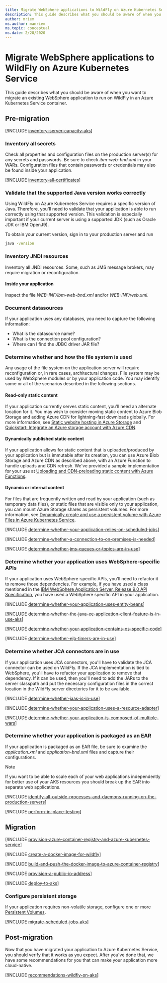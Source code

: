 ```yaml
---
title: Migrate WebSphere applications to WildFly on Azure Kubernetes Service
description: This guide describes what you should be aware of when you want to migrate an existing WebSphere application to run on WildFly in an Azure Kubernetes Service container.
author: mriem
ms.author: manriem
ms.topic: conceptual
ms.date: 2/28/2020
---
```


# Migrate WebSphere applications to WildFly on Azure Kubernetes Service

This guide describes what you should be aware of when you want to migrate an existing WebSphere application to run on WildFly in an Azure Kubernetes Service container.

## Pre-migration

[!INCLUDE [inventory-server-capacity-aks](includes/inventory-server-capacity-aks.md)]

### Inventory all secrets

Check all properties and configuration files on the production server(s) for any secrets and passwords. Be sure to check *ibm-web-bnd.xml* in your WARs. Configuration files that contain passwords or credentials may also be found inside your application.

[!INCLUDE [inventory-all-certificates](includes/inventory-all-certificates.md)]

### Validate that the supported Java version works correctly

Using WildFly on Azure Kubernetes Service requires a specific version of Java. Therefore, you'll need to validate that your application is able to run correctly using that supported version. This validation is especially important if your current server is using a supported JDK (such as Oracle JDK or IBM OpenJ9).

To obtain your current version, sign in to your production server and run

```bash
java -version
```

### Inventory JNDI resources

Inventory all JNDI resources. Some, such as JMS message brokers, may require migration or reconfiguration.

#### Inside your application

Inspect the file *WEB-INF/ibm-web-bnd.xml* and/or *WEB-INF/web.xml*.

### Document datasources

If your application uses any databases, you need to capture the following information:

* What is the datasource name?
* What is the connection pool configuration?
* Where can I find the JDBC driver JAR file?

### Determine whether and how the file system is used

Any usage of the file system on the application server will require reconfiguration or, in rare cases, architectural changes. File system may be used by WebSphere modules or by your application code. You may identify some or all of the scenarios described in the following sections.

#### Read-only static content

If your application currently serves static content, you'll need an alternate location for it. You may wish to consider moving static content to Azure Blob Storage and adding Azure CDN for lightning-fast downloads globally. For more information, see [Static website hosting in Azure Storage](/azure/storage/blobs/storage-blob-static-website) and [Quickstart: Integrate an Azure storage account with Azure CDN](/azure/cdn/cdn-create-a-storage-account-with-cdn).

#### Dynamically published static content

If your application allows for static content that is uploaded/produced by your application but is immutable after its creation, you can use Azure Blob Storage and Azure CDN as described above, with an Azure Function to handle uploads and CDN refresh. We've provided a sample implementation for your use at [Uploading and CDN-preloading static content with Azure Functions](https://github.com/Azure-Samples/functions-java-push-static-contents-to-cdn).

#### Dynamic or internal content

For files that are frequently written and read by your application (such as temporary data files), or static files that are visible only to your application, you can mount Azure Storage shares as persistent volumes. For more information, see [Dynamically create and use a persistent volume with Azure Files in Azure Kubernetes Service](/azure/aks/azure-files-dynamic-pv).

[!INCLUDE [determine-whether-your-application-relies-on-scheduled-jobs](includes/determine-whether-your-application-relies-on-scheduled-jobs.md)]

[!INCLUDE [determine-whether-a-connection-to-on-premises-is-needed](includes/determine-whether-a-connection-to-on-premises-is-needed.md)]

[!INCLUDE [determine-whether-jms-queues-or-topics-are-in-use](includes/determine-whether-jms-queues-or-topics-are-in-use.md)]

### Determine whether your application uses WebSphere-specific APIs

If your application uses WebSphere-specific APIs, you'll need to refactor it to remove those dependencies. For example, if you have used a class mentioned in the [IBM WebSphere Application Server, Release 9.0
API Specification](https://www.ibm.com/support/knowledgecenter/en/SSEQTJ_9.0.5/com.ibm.websphere.javadoc.doc/web/apidocs/overview-summary.html?view=embed), you have used a WebSphere specific API in your application.

[!INCLUDE [determine-whether-your-application-uses-entity-beans](includes/determine-whether-your-application-uses-entity-beans.md)]

[!INCLUDE [determine-whether-the-java-ee-application-client-feature-is-in-use-aks](includes/determine-whether-the-java-ee-application-client-feature-is-in-use-aks.md)]

[!INCLUDE [determine-whether-your-application-contains-os-specific-code](includes/determine-whether-your-application-contains-os-specific-code.md)]

[!INCLUDE [determine-whether-ejb-timers-are-in-use](includes/determine-whether-ejb-timers-are-in-use.md)]

### Determine whether JCA connectors are in use

If your application uses JCA connectors, you'll have to validate the JCA connector can be used on WildFly. If the JCA implementation is tied to WebSphere, you'll have to refactor your application to remove that dependency. If it can be used, then you'll need to add the JARs to the server classpath and put the necessary configuration files in the correct location in the WildFly server directories for it to be available.

[!INCLUDE [determine-whether-jaas-is-in-use](includes/determine-whether-jaas-is-in-use.md)]

[!INCLUDE [determine-whether-your-application-uses-a-resource-adapter](includes/determine-whether-your-application-uses-a-resource-adapter.md)]

[!INCLUDE [determine-whether-your-application-is-composed-of-multiple-wars](includes/determine-whether-your-application-is-composed-of-multiple-wars.md)]

### Determine whether your application is packaged as an EAR

If your application is packaged as an EAR file, be sure to examine the *application.xml* and *application-bnd.xml* files and capture their configurations.

> [!NOTE]
> If you want to be able to scale each of your web applications independently for better use of your AKS resources you should break up the EAR into separate web applications.

[!INCLUDE [identify-all-outside-processes-and-daemons-running-on-the-production-servers](includes/identify-all-outside-processes-and-daemons-running-on-the-production-servers.md)]

[!INCLUDE [perform-in-place-testing](includes/perform-in-place-testing.md)]

## Migration

[!INCLUDE [provision-azure-container-registry-and-azure-kubernetes-service](includes/provision-azure-container-registry-and-azure-kubernetes-service.md)]

[!INCLUDE [create-a-docker-image-for-wildfly](includes/create-a-docker-image-for-wildfly.md)]

[!INCLUDE [build-and-push-the-docker-image-to-azure-container-registry](includes/build-and-push-the-docker-image-to-azure-container-registry.md)]

[!INCLUDE [provision-a-public-ip-address](includes/provision-a-public-ip-address.md)]

[!INCLUDE [deploy-to-aks](includes/deploy-to-aks.md)]

### Configure persistent storage

If your application requires non-volatile storage, configure one or more [Persistent Volumes](/azure/aks/azure-disks-dynamic-pv).

[!INCLUDE [migrate-scheduled-jobs-aks](includes/migrate-scheduled-jobs-aks.md)]

## Post-migration

Now that you have migrated your application to Azure Kubernetes Service, you should verify that it works as you expect. After you've done that, we have some recommendations for you that can make your application more cloud-native.

[!INCLUDE [recommendations-wildfly-on-aks](includes/recommendations-wildfly-on-aks.md)]
